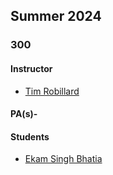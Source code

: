 

## Summer 2024

### 300

#### Instructor

- [Tim Robillard](https://github.com/TimRobillard)

#### PA(s)- 

#### Students
- [Ekam Singh Bhatia](https://github.com/bhat0155)

